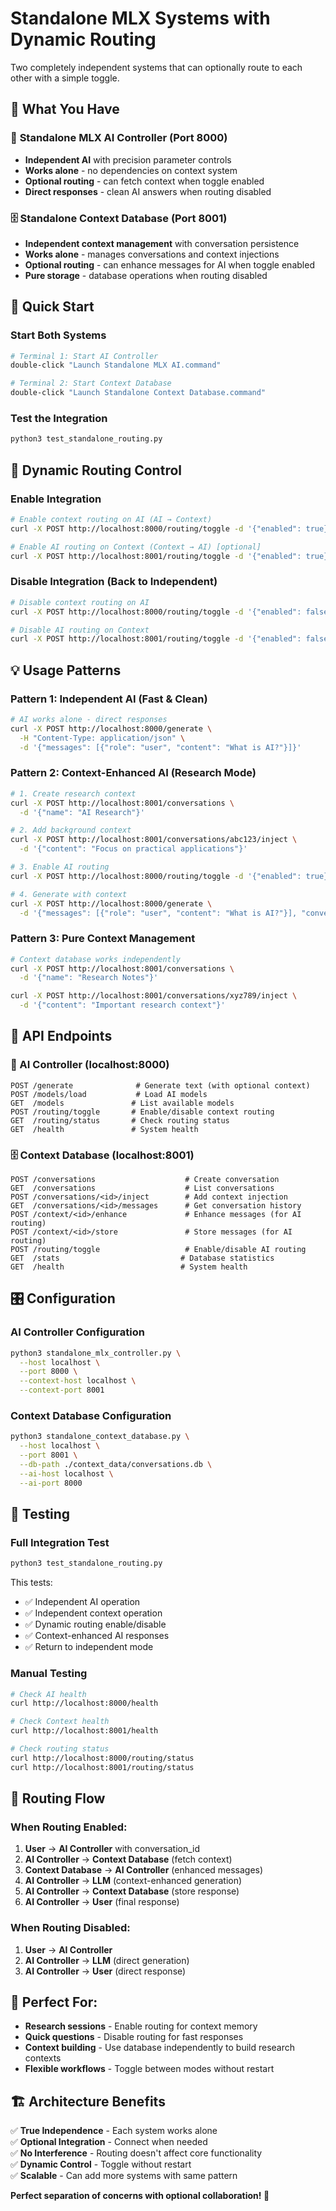 # Standalone MLX Systems with Dynamic Routing

Two completely independent systems that can optionally route to each other with a simple toggle.

## 🎯 What You Have

### 🤖 **Standalone MLX AI Controller** (Port 8000)
- **Independent AI** with precision parameter controls
- **Works alone** - no dependencies on context system
- **Optional routing** - can fetch context when toggle enabled
- **Direct responses** - clean AI answers when routing disabled

### 🗄️ **Standalone Context Database** (Port 8001)  
- **Independent context management** with conversation persistence
- **Works alone** - manages conversations and context injections
- **Optional routing** - can enhance messages for AI when toggle enabled
- **Pure storage** - database operations when routing disabled

## 🚀 Quick Start

### Start Both Systems
```bash
# Terminal 1: Start AI Controller
double-click "Launch Standalone MLX AI.command"

# Terminal 2: Start Context Database  
double-click "Launch Standalone Context Database.command"
```

### Test the Integration
```bash
python3 test_standalone_routing.py
```

## 🔗 Dynamic Routing Control

### Enable Integration
```bash
# Enable context routing on AI (AI → Context)
curl -X POST http://localhost:8000/routing/toggle -d '{"enabled": true}'

# Enable AI routing on Context (Context → AI) [optional]
curl -X POST http://localhost:8001/routing/toggle -d '{"enabled": true}'
```

### Disable Integration (Back to Independent)
```bash
# Disable context routing on AI
curl -X POST http://localhost:8000/routing/toggle -d '{"enabled": false}'

# Disable AI routing on Context
curl -X POST http://localhost:8001/routing/toggle -d '{"enabled": false}'
```

## 💡 Usage Patterns

### Pattern 1: Independent AI (Fast & Clean)
```bash
# AI works alone - direct responses
curl -X POST http://localhost:8000/generate \
  -H "Content-Type: application/json" \
  -d '{"messages": [{"role": "user", "content": "What is AI?"}]}'
```

### Pattern 2: Context-Enhanced AI (Research Mode)
```bash
# 1. Create research context
curl -X POST http://localhost:8001/conversations \
  -d '{"name": "AI Research"}'

# 2. Add background context
curl -X POST http://localhost:8001/conversations/abc123/inject \
  -d '{"content": "Focus on practical applications"}'

# 3. Enable AI routing
curl -X POST http://localhost:8000/routing/toggle -d '{"enabled": true}'

# 4. Generate with context
curl -X POST http://localhost:8000/generate \
  -d '{"messages": [{"role": "user", "content": "What is AI?"}], "conversation_id": "abc123"}'
```

### Pattern 3: Pure Context Management
```bash
# Context database works independently
curl -X POST http://localhost:8001/conversations \
  -d '{"name": "Research Notes"}'

curl -X POST http://localhost:8001/conversations/xyz789/inject \
  -d '{"content": "Important research context"}'
```

## 📡 API Endpoints

### 🤖 AI Controller (localhost:8000)
```
POST /generate              # Generate text (with optional context)
POST /models/load           # Load AI models
GET  /models               # List available models
POST /routing/toggle       # Enable/disable context routing
GET  /routing/status       # Check routing status
GET  /health               # System health
```

### 🗄️ Context Database (localhost:8001)
```
POST /conversations                    # Create conversation
GET  /conversations                    # List conversations
POST /conversations/<id>/inject        # Add context injection
GET  /conversations/<id>/messages      # Get conversation history
POST /context/<id>/enhance             # Enhance messages (for AI routing)
POST /context/<id>/store               # Store messages (for AI routing)
POST /routing/toggle                   # Enable/disable AI routing
GET  /stats                           # Database statistics
GET  /health                          # System health
```

## 🎛️ Configuration

### AI Controller Configuration
```bash
python3 standalone_mlx_controller.py \
  --host localhost \
  --port 8000 \
  --context-host localhost \
  --context-port 8001
```

### Context Database Configuration
```bash
python3 standalone_context_database.py \
  --host localhost \
  --port 8001 \
  --db-path ./context_data/conversations.db \
  --ai-host localhost \
  --ai-port 8000
```

## 🧪 Testing

### Full Integration Test
```bash
python3 test_standalone_routing.py
```

This tests:
- ✅ Independent AI operation
- ✅ Independent context operation  
- ✅ Dynamic routing enable/disable
- ✅ Context-enhanced AI responses
- ✅ Return to independent mode

### Manual Testing
```bash
# Check AI health
curl http://localhost:8000/health

# Check Context health  
curl http://localhost:8001/health

# Check routing status
curl http://localhost:8000/routing/status
curl http://localhost:8001/routing/status
```

## 🔄 Routing Flow

### When Routing Enabled:
1. **User** → **AI Controller** with conversation_id
2. **AI Controller** → **Context Database** (fetch context)
3. **Context Database** → **AI Controller** (enhanced messages)
4. **AI Controller** → **LLM** (context-enhanced generation)
5. **AI Controller** → **Context Database** (store response)
6. **AI Controller** → **User** (final response)

### When Routing Disabled:
1. **User** → **AI Controller**
2. **AI Controller** → **LLM** (direct generation)
3. **AI Controller** → **User** (direct response)

## 🎯 Perfect For:

- **Research sessions** - Enable routing for context memory
- **Quick questions** - Disable routing for fast responses  
- **Context building** - Use database independently to build research contexts
- **Flexible workflows** - Toggle between modes without restart

## 🏗️ Architecture Benefits

✅ **True Independence** - Each system works alone  
✅ **Optional Integration** - Connect when needed  
✅ **No Interference** - Routing doesn't affect core functionality  
✅ **Dynamic Control** - Toggle without restart  
✅ **Scalable** - Can add more systems with same pattern  

**Perfect separation of concerns with optional collaboration! 🎉**